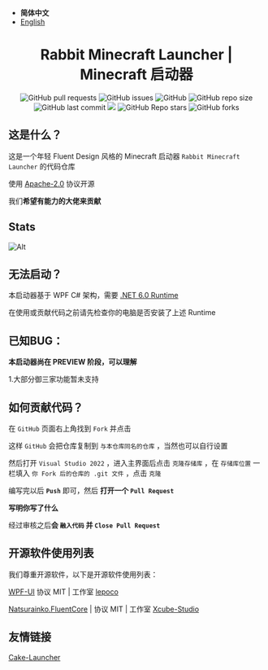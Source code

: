- **简体中文**
- [English](https://github.com/ToastRabbit-Studio/Rabbit-Minecraft-Launcher/blob/main/README-en.md)

<h1 align="center">Rabbit Minecraft Launcher | Minecraft 启动器</h1>

<p align="center">
<img alt="GitHub pull requests" src="https://img.shields.io/github/issues-pr/ToastRabbit-Studio/Rabbit-Minecraft-Launcher?label=Pull%20Requests&style=flat-square">
<img alt="GitHub issues" src="https://img.shields.io/github/issues/ToastRabbit-Studio/Rabbit-Minecraft-Launcher?label=Issues&style=flat-square">
<img alt="GitHub" src="https://img.shields.io/github/license/ToastRabbit-Studio/Rabbit-Minecraft-Launcher?label=License&style=flat-square">
<img alt="GitHub repo size" src="https://img.shields.io/github/repo-size/ToastRabbit-Studio/Rabbit-Minecraft-Launcher?label=Repository%20Size&style=flat-square">
<img alt="GitHub last commit" src="https://img.shields.io/github/last-commit/ToastRabbit-Studio/Rabbit-Minecraft-Launcher?label=Last%20commit&style=flat-square">
<img src="https://img.shields.io/badge/Author-吐司兔TUSITU-blue?style=flat-square">
<img alt="GitHub Repo stars" src="https://img.shields.io/github/stars/ToastRabbit-Studio/Rabbit-Minecraft-Launcher?label=Stars&style=flat-square">
<img alt="GitHub forks" src="https://img.shields.io/github/forks/ToastRabbit-Studio/Rabbit-Minecraft-Launcher?label=Forks&style=flat-square"> 
</p>


## 这是什么？

这是一个年轻 Fluent Design 风格的 Minecraft 启动器 `Rabbit Minecraft Launcher` 的代码仓库

使用 [Apache-2.0](https://github.com/ToastRabbit-Studio/Rabbit-Minecraft-Launcher/blob/main/LICENSE) 协议开源

我们**希望有能力的大佬来贡献**

## Stats

![Alt](https://repobeats.axiom.co/api/embed/6b01bb692468edd84b8b8c9f5a4cec179bd3e309.svg "Repobeats analytics image")

## 无法启动？

本启动器基于 WPF C# 架构，需要 [.NET 6.0 Runtime](https://dotnet.microsoft.com/download)

在使用或贡献代码之前请先检查你的电脑是否安装了上述 Runtime

## 已知BUG：

**本启动器尚在 PREVIEW 阶段，可以理解**

1.大部分御三家功能暂未支持

## 如何贡献代码？

在 `GitHub` 页面右上角找到 `Fork` 并点击

这样 `GitHub` 会把仓库复制到 `与本仓库同名的仓库` ，当然也可以自行设置

然后打开 `Visual Studio 2022` ，进入主界面后点击 `克隆存储库` ，在 `存储库位置` 一栏填入 `你 Fork 后的仓库的 .git 文件` ，点击 `克隆`

编写完以后 **`Push`** 即可，然后 **打开一个 `Pull Request`**

**写明你写了什么**

经过审核之后**会 `融入代码` 并 `Close Pull Request`**

## 开源软件使用列表

我们尊重开源软件，以下是开源软件使用列表：

[WPF-UI](https://github.com/lepoco/wpfui) 协议 MIT | 工作室 [lepoco](https://github.com/lepoco)

[Natsurainko.FluentCore](https://github.com/Xcube-Studio/Natsurainko.FluentCore) | 协议 MIT | 工作室 [Xcube-Studio](https://github.com/Xcube-Studio)

## 友情链接

[Cake-Launcher](https://github.com/Big-Cake-jpg/Cake-Launcher)